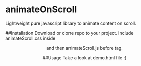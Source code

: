 # animateOnScroll
Lightweight pure javascript library to animate content on scroll. 

##Installation
Download or clone repo to your project. Include animateScroll.css inside <header> and then animateScroll.js before </body> tag.

##Usage 
Take a look at demo.html file :) 
